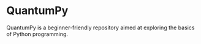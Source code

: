 # QuantumPy
QuantumPy is a beginner-friendly repository aimed at exploring the basics of Python programming. 
